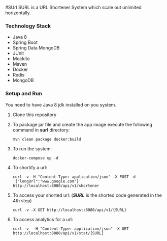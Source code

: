 #SUrl
SURL is a URL Shortener System which scale out unlimited horizontally.

### Technology Stack

* Java 8
* Spring Boot
* Spring Data MongoDB
* JUnit
* Mockito
* Maven
* Docker
* Redis
* MongoDB

### Setup and Run

You need to have Java 8 jdk installed on you system.

1. Clone this repository
2. To package jar file and create the app image execute the following command in **surl** directory:
    ```
    mvn clean package docker:build
    ```
3. To run the system:

    ```
    docker-compose up -d 
    ```

4. To shortify a url:

    ```
    curl -v -H "Content-Type: application/json" -X POST -d '{"longUrl":"www.google.com"}' http://localhost:8080/api/v1/shortener
    ``` 
5. To access your shorted url: (***SURL*** is the shorted code generated in the 4th step)
    ```
    curl -v -X GET http://localhost:8080/api/v1/{SURL}
    ```
6. To access analytics for a url:

    ```
    curl -v  -H "Content-Type: application/json" -X GET http://localhost:8080/api/v1/stat/{SURL}
    ```
